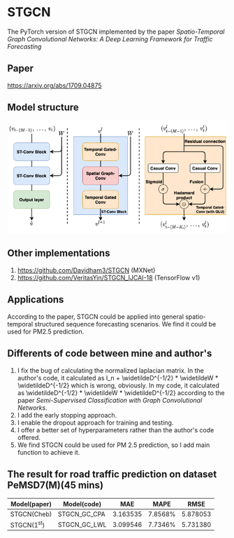 # STGCN
The PyTorch version of STGCN implemented by the paper *Spatio-Temporal Graph Convolutional Networks:
A Deep Learning Framework for Traffic Forecasting*

## Paper
https://arxiv.org/abs/1709.04875

## Model structure
<img src="./figure/stgcn_model_structure.png" style="zoom:100%" />

## Other implementations
1. https://github.com/Davidham3/STGCN (MXNet)
2. https://github.com/VeritasYin/STGCN_IJCAI-18 (TensorFlow v1)

## Applications
According to the paper, STGCN could be applied into general spatio-temporal structured sequence forecasting scenarios. We find it could be used for PM2.5 prediction.

## Differents of code between mine and author's
1. I fix the bug of calculating the normalized laplacian matrix. In the author's code, it calculated as I_n + \widetildeD^{-1/2} * \widetildeW * \widetildeD^{-1/2} which is wrong, obviously. In my code, it calculated as \widetildeD^{-1/2} * \widetildeW * \widetildeD^{-1/2} according to the paper *Semi-Supervised Classification with Graph Convolutional Networks*.
2. I add the early stopping approach.
3. I enable the dropout approach for training and testing.
4. I offer a better set of hyperparameters rather than the author's code offered.
5. We find STGCN could be used for PM 2.5 prediction, so I add main function to achieve it.

## The result for road traffic prediction on dataset PeMSD7(M)(45 mins)
|  Model(paper)  |  Model(code)  |  MAE  |  MAPE  |  RMSE  |
|  ----  |  ----  |  ----  |  ----  |  ----  |
|  STGCN(Cheb)  |  STGCN_GC_CPA  |  3.163535  |  7.8568%  |  5.878053  |
|  STGCN(1<sup>st</sup>)  |  STGCN_GC_LWL  |  3.099546  |  7.7346%  |  5.731380  |
